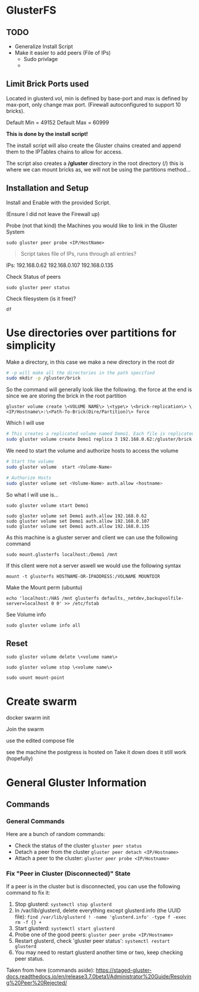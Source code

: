 # GlusterFS

## TODO

* Generalize Install Script
* Make it easier to add peers (File of IPs)
  * Sudo privlage
  * 

## Limit Brick Ports used

Located in glusterd.vol, min is defined by base-port and max is defined by max-port, only change max port. (Firewall autoconfigured to support 10 bricks).

Default Min = 49152
Default Max = 60999

**This is done by the install script!**


The install script will also create the Gluster chains created and append them to the IPTables chains to allow for access.

The script also creates a **/gluster** directory in the root directory (/) this is where we can mount bricks as, we will not be using the partitions method... 

## Installation and Setup

Install and Enable with the provided Script.

(Ensure I did not leave the Firewall up)

Probe (not that kind) the Machines you would like to link in the Gluster System

```
sudo gluster peer probe <IP/HostName>
```

> Script takes file of IPs, runs through all entries?

IPs:
192.168.0.62
192.168.0.107
192.168.0.135

Check Status of peers

```
sudo gluster peer status
```

Check filesystem (is it free)?

```
df 
```

# Use directories over partitions for simplicity

Make a directory, in this case we make a new directory in the root dir

```sh
# -p will make all the directories in the path specified
sudo mkdir -p /gluster/brick
```

So the command will generally look like the following. the force at the end is since we are storing the brick in the root partition

```
gluster volume create \<VOLUME NAME\> \<type\> \<brick-replication\> \<IP/Hostname\>:\<Path-To-Brick(Dire/Partition)\> force 
```

Which I will use

```sh
# This creates a replicated volume named Demo1. Each file is replicated on atleast 3 bricks (the use of 2 is prone to splitbrain -- bad)
sudo gluster volume create Demo1 replica 3 192.168.0.62:/gluster/brick 192.168.0.107:/gluster/brick 192.168.0.135:/gluster/brick force
```

We need to start the volume and authorize hosts to access the volume

```sh
# Start the volume 
sudo gluster volume  start <Volume-Name>

# Authorize Hosts 
sudo gluster volume set <Volume-Name> auth.allow <hostname>
```

So what I will use is...

```
sudo gluster volume start Demo1

sudo gluster volume set Demo1 auth.allow 192.168.0.62
sudo gluster volume set Demo1 auth.allow 192.168.0.107
sudo gluster volume set Demo1 auth.allow 192.168.0.135

```

As this machine is a gluster server and client we can use the following command

```
sudo mount.glusterfs localhost:/Demo1 /mnt
```

If this client were not a server aswell we would use the following syntax

```
mount -t glusterfs HOSTNAME-OR-IPADDRESS:/VOLNAME MOUNTDIR
```

Make the Mount perm (ubuntu)

```
echo 'localhost:/HAS /mnt glusterfs defaults,_netdev,backupvolfile-server=localhost 0 0' >> /etc/fstab
```

See Volume info

```
sudo gluster volume info all
```

## Reset

```
sudo gluster volume delete \<volume name\>
```

```
sudo gluster volume stop \<volume name\>
```

```
sudo uount mount-point
```

# Create swarm

docker swarm init

Join the swarm

use the edited compose file

see the machine the postgress is hosted on
Take it down
does it still work (hopefully)


# General Gluster Information


## Commands


### General Commands 

Here are a bunch of random commands: 

- Check the status of the cluster `gluster peer status`
- Detach a peer from the cluster `gluster peer detach <IP/Hostname>`
- Attach a peer to the cluster: `gluster peer probe <IP/Hostname>`

### Fix "Peer in Cluster (Disconnected)" State

If a peer is in the cluster but is disconnected, you can use the following command to fix it:

1. Stop glusterd: `systemctl stop glusterd`
2. In /var/lib/glusterd, delete everything except glusterd.info (the UUID file): `find /var/lib/glusterd ! -name 'glusterd.info' -type f -exec rm -f {} +`
3. Start glusterd: `systemctl start glusterd`
4. Probe one of the good peers: `gluster peer probe <IP/Hostname>`
5. Restart glusterd, check 'gluster peer status': `systemctl restart glusterd`
6. You may need to restart glusterd another time or two, keep checking peer status.

Taken from here (commands aside): https://staged-gluster-docs.readthedocs.io/en/release3.7.0beta1/Administrator%20Guide/Resolving%20Peer%20Rejected/